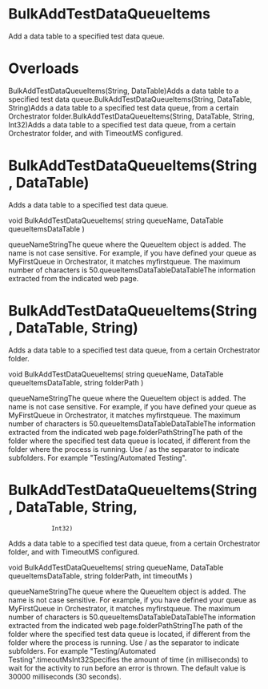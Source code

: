 ﻿# BulkAddTestDataQueueItems

Add a data table to a specified test data queue.

# 



# Overloads

BulkAddTestDataQueueItems(String,
                                DataTable)Adds a data table to a specified test data queue.BulkAddTestDataQueueItems(String, DataTable,
                                    String)Adds a data table to a specified test data queue, from a certain
                                Orchestrator folder.BulkAddTestDataQueueItems(String, DataTable, String,
                                    Int32)Adds a data table to a specified test data queue, from a certain
                                Orchestrator folder, and with TimeoutMS
                                configured.

# BulkAddTestDataQueueItems(String, DataTable)

Adds a data table to a specified test data queue.

void BulkAddTestDataQueueItems(
	string queueName,
	DataTable queueItemsDataTable
)

queueNameStringThe queue where the QueueItem object is added. The name is not case
                        sensitive. For example, if you have defined your queue as
                            MyFirstQueue in Orchestrator, it matches
                            myfirstqueue. The maximum number of characters is
                        50.queueItemsDataTableDataTableThe information extracted from the indicated web page.

# BulkAddTestDataQueueItems(String, DataTable, String)

Adds a data table to a specified test data queue, from a certain Orchestrator
                folder.

void BulkAddTestDataQueueItems(
	string queueName,
	DataTable queueItemsDataTable,
	string folderPath
)

queueNameStringThe queue where the QueueItem object is added. The name is not case
                        sensitive. For example, if you have defined your queue as
                            MyFirstQueue in Orchestrator, it matches
                            myfirstqueue. The maximum number of characters is
                        50.queueItemsDataTableDataTableThe information extracted from the indicated web page.folderPathStringThe path of the folder where the
                        specified test data queue is located, if different from the folder where the
                        process is running. Use / as the separator to indicate
                        subfolders. For example "Testing/Automated Testing".

# BulkAddTestDataQueueItems(String, DataTable, String,
                Int32)

Adds a data table to a specified test data queue, from a certain Orchestrator folder,
                and with TimeoutMS configured.

void BulkAddTestDataQueueItems(
	string queueName,
	DataTable queueItemsDataTable,
	string folderPath,
	int timeoutMs
)

queueNameStringThe queue where the QueueItem object is added. The name is not case
                        sensitive. For example, if you have defined your queue as
                            MyFirstQueue in Orchestrator, it matches
                            myfirstqueue. The maximum number of characters is
                        50.queueItemsDataTableDataTableThe information extracted from the indicated web page.folderPathStringThe path of the folder where the
                        specified test data queue is located, if different from the folder where the
                        process is running. Use / as the separator to indicate
                        subfolders. For example "Testing/Automated Testing".timeoutMsInt32Specifies the amount of time (in milliseconds) to wait for the activity to
                        run before an error is thrown. The default value is 30000 milliseconds (30
                        seconds).
